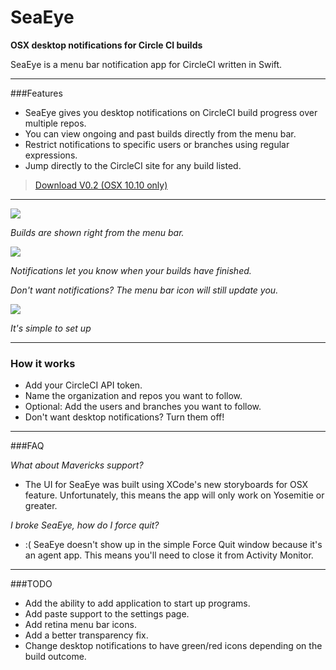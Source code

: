 SeaEye
======

**OSX desktop notifications for Circle CI builds**

SeaEye is a menu bar notification app for CircleCI written in Swift.

---

###Features
* SeaEye gives you desktop notifications on CircleCI build progress over multiple repos.
* You can view ongoing and past builds directly from the menu bar.
* Restrict notifications to specific users or branches using regular expressions.
* Jump directly to the CircleCI site for any build listed.

> [Download V0.2 (OSX 10.10 only)](https://github.com/nolaneo/SeaEye/blob/master/Builds/SeaEye%20v0.2.zip?raw=true)

---

![](https://raw.githubusercontent.com/nolaneo/SeaEye/master/Screenshots/builds.png)

*Builds are shown right from the menu bar.*


![](https://raw.githubusercontent.com/nolaneo/SeaEye/master/Screenshots/notification.png)

*Notifications let you know when your builds have finished.*

*Don't want notifications? The menu bar icon will still update you.*


![](https://raw.githubusercontent.com/nolaneo/SeaEye/master/Screenshots/settings.png)

*It's simple to set up*


---
### How it works
* Add your CircleCI API token.
* Name the organization and repos you want to follow.
* Optional: Add the users and branches you want to follow.
* Don't want desktop notifications? Turn them off!

---
###FAQ

*What about Mavericks support?*
* The UI for SeaEye was built using XCode's new storyboards for OSX feature. Unfortunately, this means the app will only work on Yosemitie or greater.

*I broke SeaEye, how do I force quit?*
* :( SeaEye doesn't show up in the simple Force Quit window because it's an agent app. This means you'll need to close it from Activity Monitor.

---
###TODO
* Add the ability to add application to start up programs.
* Add paste support to the settings page.
* Add retina menu bar icons.
* Add a better transparency fix.
* Change desktop notifications to have green/red icons depending on the build outcome.

